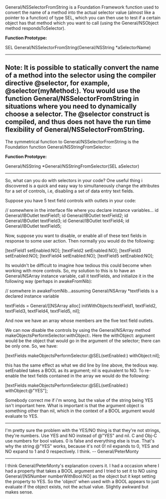 General/NSSelectorFromString is a Foundation Framework function used to convert the name of a method into the actual selector value (almost like a pointer to a function) of type SEL, which you can then use to test if a certain object has that method  which you want to call (using the General/NSObject method respondsToSelector).

**Function Prototype:**

SEL General/NSSelectorFromString(General/NSString *aSelectorName)

----
**Note:** It is possible to statically convert the name of a method into the selector using the compiler directive @selector, for example, **@selector(myMethod:)**. You would use the function General/NSSelectorFromString in situations where you need to dynamically choose a selector.  The @selector construct is compiled, and thus does not have the run time flexibility of General/NSSelectorFromString.
----

The symmetrical function to General/NSSelectorFromString is the Foundation function General/NSStringFromSelector:

**Function Prototpye:**

General/NSString *General/NSStringFromSelector(SEL aSelector)

----

So, what can you do with selectors in your code?  One useful thing i discovered is a quick and easy way to simultaneously change the attributes for a set of controls, i.e, disabling a set of data entry text fields.

Suppose you have 5 text field controls with outlets in your code:

    
// somewhere in the interface file where you declare instance variables...
id General/IBOutlet textField1;
id General/IBOutlet textField2;
id General/IBOutlet textField3;
id General/IBOutlet textField4;
id General/IBOutlet textField5;


Now, suppose you want to disable, or enable all of these text fields in response to some user action.  Then normally you would do the following:

    
[textField1 setEnabled:NO];
[textField2 setEnabled:NO];
[textField3 setEnabled:NO];
[textField4 setEnabled:NO];
[textField5 setEnabled:NO];


Its wouldn't be difficult to imagine how tedious this could become when working with more controls.  So, my solution to this is to have an General/NSArray instance variable, call it textFields, and initialize it in the following way (perhaps in awakeFromNib):

    
// somwhere in awakeFromNib...assuming General/NSArray *textFields is a declared instance variable

textFields = General/[[NSArray alloc] initWithObjects:textField1,
                                              textField2,
                                              textField3,
                                              textField4,
                                              textField5,
                                              nil];


And now we have an array whose members are the five text field outlets.

We can now disable the controls by using the General/NSArray method makeObjectsPerformSelector:withObject:.  Here the withObject: argument would be the object that would go in the argument of the selector; there can be only one.  So, we have:

    

[textFields makeObjectsPerformSelector:@SEL(setEnabled:) withObject:nil];



this has the same effect as what we did line by line above, the tedious way.  setEnabled takes a BOOL as its argument; nil is equivalent to NO.  To re-enable the text fields contained in the array we would do the following:

    
[textFields makeObjectsPerformSelector:@SEL(setEnabled:) withObject:@"YES"];


Somebody correct me if i'm wrong, but the value of the string being YES isn't important here.  What is important is that the argument object is something other than nil, which in the context of a BOOL argument would evaluate to YES.

----

I'm pretty sure the problem with the YES/NO thing is that they're not strings, they're numbers. Use YES and NO instead of @"YES" and nil. C and Obj-C use numbers for bool values. 0 is false and everything else is true. That's why the string @"YES" works, because it's not 0! nil expands to 0, YES and NO expand to 1 and 0 respectively. I think. -- General/PeterMonty

----

I think General/PeterMonty's explanation covers it.  I had a occasion where I had a property that takes a BOOL argument and I tried to set it to NO using General/[NSNumber numberWithBool:NO] as the object but it kept setting the property to YES.  So the 'object' when used with a BOOL appears to just evaluate if the object exists, not the actual value.  Slightly awkward but makes sense.
